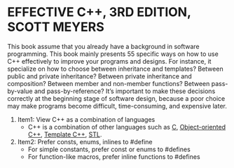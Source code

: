 # EFFECTIVE C++, 3RD EDITION, SCOTT MEYERS

This book assume that you already have a background in software programming. 
This book mainly presents 55 specific ways on how to use C++ effectively to improve your programs and designs.
For instance, it specialize on how to choose between inheritance and templates? Between public and private inheritance? Between private inheritance and composition? Between member and non-member functions? Between pass-by-value and pass-by-reference? It’s important to make these decisions correctly at the beginning stage of software design, because a poor choice may make programs become difficult, time-consuming, and expensive later.

1. Item1: View C++ as a combination of languages
    * C++ is a combination of other languages such as [C](https://en.wikipedia.org/wiki/C_(programming_language)), [Object-oriented C++](https://www.tutorialspoint.com/cplusplus/cpp_object_oriented.htm), [Template C++](https://www.tutorialspoint.com/cplusplus/cpp_templates.htm), [STL](https://www.tutorialspoint.com/cplusplus/cpp_stl_tutorial.htm).
2. Item2: Prefer consts, enums, inlines to #define
    * For simple constants, prefer const or enums to #defines
    * For function-like macros, prefer inline functions to #defines



